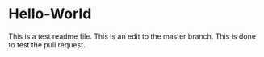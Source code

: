 # Hello-World
This is a test readme file.
This is an edit to the master branch. This is done to test the pull request.
